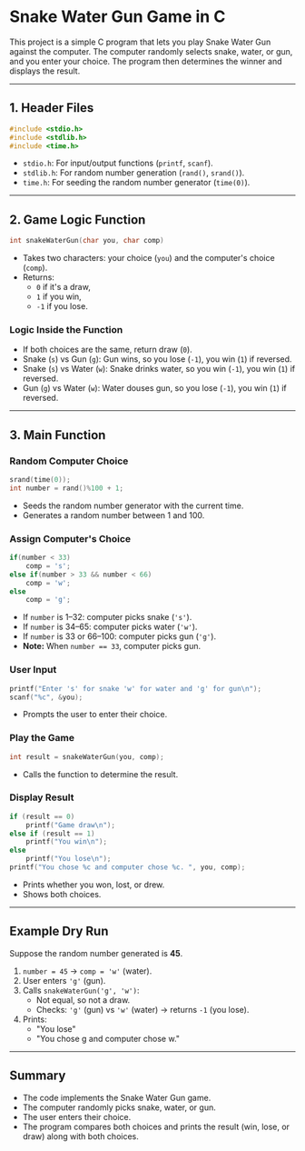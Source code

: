 # Snake Water Gun Game in C

This project is a simple C program that lets you play Snake Water Gun against the computer. The computer randomly selects snake, water, or gun, and you enter your choice. The program then determines the winner and displays the result.

---

## 1. **Header Files**
```c
#include <stdio.h>
#include <stdlib.h>
#include <time.h>
```
- `stdio.h`: For input/output functions (`printf`, `scanf`).
- `stdlib.h`: For random number generation (`rand()`, `srand()`).
- `time.h`: For seeding the random number generator (`time(0)`).

---

## 2. **Game Logic Function**
```c
int snakeWaterGun(char you, char comp)
```
- Takes two characters: your choice (`you`) and the computer's choice (`comp`).
- Returns:
  - `0` if it's a draw,
  - `1` if you win,
  - `-1` if you lose.

### **Logic Inside the Function**
- If both choices are the same, return draw (`0`).
- Snake (`s`) vs Gun (`g`): Gun wins, so you lose (`-1`), you win (`1`) if reversed.
- Snake (`s`) vs Water (`w`): Snake drinks water, so you win (`-1`), you win (`1`) if reversed.
- Gun (`g`) vs Water (`w`): Water douses gun, so you lose (`-1`), you win (`1`) if reversed.

---

## 3. **Main Function**

### **Random Computer Choice**
```c
srand(time(0));
int number = rand()%100 + 1;
```
- Seeds the random number generator with the current time.
- Generates a random number between 1 and 100.

### **Assign Computer's Choice**
```c
if(number < 33)
    comp = 's';
else if(number > 33 && number < 66)
    comp = 'w';
else
    comp = 'g';
```
- If `number` is 1–32: computer picks snake (`'s'`).
- If `number` is 34–65: computer picks water (`'w'`).
- If `number` is 33 or 66–100: computer picks gun (`'g'`).
- **Note:** When `number == 33`, computer picks gun.

### **User Input**
```c
printf("Enter 's' for snake 'w' for water and 'g' for gun\n");
scanf("%c", &you);
```
- Prompts the user to enter their choice.

### **Play the Game**
```c
int result = snakeWaterGun(you, comp);
```
- Calls the function to determine the result.

### **Display Result**
```c
if (result == 0)
    printf("Game draw\n");
else if (result == 1)
    printf("You win\n");
else
    printf("You lose\n");
printf("You chose %c and computer chose %c. ", you, comp);
```
- Prints whether you won, lost, or drew.
- Shows both choices.

---

## **Example Dry Run**

Suppose the random number generated is **45**.

1. `number = 45` → `comp = 'w'` (water).
2. User enters `'g'` (gun).
3. Calls `snakeWaterGun('g', 'w')`:
   - Not equal, so not a draw.
   - Checks: `'g'` (gun) vs `'w'` (water) → returns `-1` (you lose).
4. Prints:
   - "You lose"
   - "You chose g and computer chose w."

---

## **Summary**

- The code implements the Snake Water Gun game.
- The computer randomly picks snake, water, or gun.
- The user enters their choice.
- The program compares both choices and prints the result (win, lose, or draw) along with both choices.